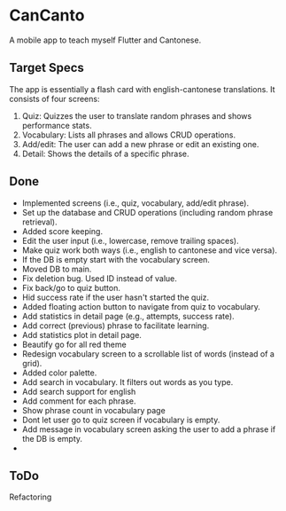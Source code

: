 # CanCanto
A mobile app to teach myself Flutter and Cantonese.

## Target Specs
The app is essentially a flash card with english-cantonese translations. 
It consists of four screens: 
1) Quiz: Quizzes the user to translate random phrases and shows performance stats.
2) Vocabulary: Lists all phrases and allows CRUD operations.
3) Add/edit: The user can add a new phrase or edit an existing one.
4) Detail: Shows the details of a specific phrase.

## Done
- Implemented screens (i.e., quiz, vocabulary, add/edit phrase).
- Set up the database and CRUD operations (including random phrase retrieval).
- Added score keeping.
- Edit the user input (i.e., lowercase, remove trailing spaces).
- Make quiz work both ways (i.e., english to cantonese and vice versa).
- If the DB is empty start with the vocabulary screen.
- Moved DB to main.
- Fix deletion bug. Used ID instead of value.
- Fix back/go to quiz button.
- Hid success rate if the user hasn't started the quiz.
- Added floating action button to navigate from quiz to vocabulary.
- Add statistics in detail page (e.g., attempts, success rate).
- Add correct (previous) phrase to facilitate learning.
- Add statistics plot in detail page.
- Beautify go for all red theme
- Redesign vocabulary screen to a scrollable list of words (instead of a grid).
- Added color palette.
- Add search in vocabulary. It filters out words as you type.
- Add search support for english
- Add comment for each phrase.
- Show phrase count in vocabulary page
- Dont let user go to quiz screen if vocabulary is empty.
- Add message in vocabulary screen asking the user to add a phrase if the DB is empty.
- 
## ToDo
Refactoring

